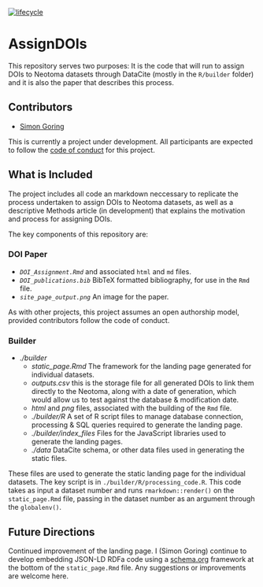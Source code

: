 [![lifecycle](https://img.shields.io/badge/lifecycle-stable-orange.svg)](https://www.tidyverse.org/lifecycle/#stable)



# AssignDOIs

This repository serves two purposes:  It is the code that will run to assign DOIs to Neotoma datasets through DataCite (mostly in the `R/builder` folder) and it is also the paper that describes this process.

## Contributors
* [Simon Goring](http://github.com/SimonGoring)

This is currently a project under development.  All participants are expected to follow the [code of conduct](https://github.com/SimonGoring/AssignDOIs/blob/master/code_of_conduct.md) for this project.

## What is Included

The project includes all code an markdown neccessary to replicate the process undertaken to assign DOIs to Neotoma datasets, as well as a descriptive Methods article (in development) that explains the motivation and process for assigning DOIs.

The key components of this repository are:

### DOI Paper

* *`DOI_Assignment.Rmd`* and associated `html` and `md` files.
* *`DOI_publications.bib`* BibTeX formatted bibliography, for use in the `Rmd` file.
* *`site_page_output.png`* An image for the paper.

As with other projects, this project assumes an open authorship model, provided contributors follow the code of conduct.

### Builder

* *./builder*
  * *static_page.Rmd* The framework for the landing page generated for individual datasets.
  * *outputs.csv* this is the storage file for all generated DOIs to link them directly to the Neotoma, along with a date of generation, which would allow us to test against the database & modification date.
  * *html* and *png* files, associated with the building of the `Rmd` file.
  * *./builder/R* A set of R script files to manage database connection, processing & SQL queries required to generate the landing page.
  * *./builder/index_files* Files for the JavaScript libraries used to generate the landing pages.
  * *./data* DataCite schema, or other data files used in generating the static files.
  
These files are used to generate the static landing page for the individual datasets.  The key script is in `./builder/R/processing_code.R`. This code takes as input a dataset number and runs `rmarkdown::render()` on the `static_page.Rmd` file, passing in the dataset number as an argument through the `globalenv()`.

## Future Directions

Continued improvement of the landing page. I (Simon Goring) continue to develop embedding JSON-LD RDFa code using a [schema.org]() framework at the bottom of the `static_page.Rmd` file.  Any suggestions or improvements are welcome here.